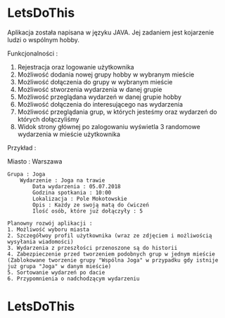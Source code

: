 # LetsDoThis
Aplikacja została napisana w języku JAVA. Jej zadaniem jest kojarzenie ludzi o wspólnym hobby. 

Funkcjonalności :
1. Rejestracja oraz logowanie użytkownika
2. Możliwość dodania nowej grupy hobby w wybranym mieście
3. Możliwość dołączenia do grupy w wybranym mieście
4. Możliwość stworzenia wydarzenia w danej grupie
5. Możliwość przeglądana wydarzeń w danej grupie hobby
6. Możliwość dołączenia do interesującego nas wydarzenia
7. Możliwość przeglądania grup, w których jesteśmy oraz wydarzeń do których dołączyliśmy
8. Widok strony głównej po zalogowaniu wyświetla 3 randomowe wydarzenia w mieście użytkownika

Przykład :

Miasto : Warszawa 

	Grupa : Joga 
		Wydarzenie : Joga na trawie
			Data wydarzenia : 05.07.2018
			Godzina spotkania : 10:00
			Lokalizacja : Pole Mokotowskie
			Opis : Każdy ze swoją matą do ćwiczeń
			Ilość osób, które już dołączyły : 5 

	Planowny rozwój aplikacji :
	1. Możliwość wyboru miasta 
	2. Szczegółwoy profil użytkownika (wraz ze zdjęciem i możliwością wysyłania wiadomości)
	3. Wydarzenia z przeszłości przenoszone są do historii
	4. Zabezpieczenie przed tworzeniem podobnych grup w jednym mieście (Zablokowane tworzenie grupy "Wspólna Joga" w przypadku gdy istnije już grupa "Joga" w danym mieście)
	5. Sortowanie wydarzeń po dacie 
	6. Przypomnienia o nadchodzącym wydarzeniu

# LetsDoThis
